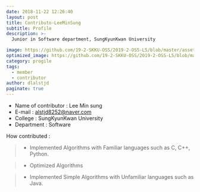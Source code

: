 ```yaml
---
date: 2018-11-22 12:26:40
layout: post
title: Contributo-LeeMinSung
subtitle: Profile
description: >-
  Junior in Software department, SungKyunKwan University

image: https://github.com/19-2-SKKU-OSS/2019-2-OSS-L5/blob/master/assets/img/KakaoTalk_20191209_195420260.jpg
optimized_image: https://github.com/19-2-SKKU-OSS/2019-2-OSS-L5/blob/master/assets/img/KakaoTalk_20191209_195420260.jpg
category: progile
tags:
  - member
  - contributor
author: dlalstjd
paginate: true
---
```

- Name of contributor : Lee Min sung
- E-mail : alstjd8252@naver.com
- College : SungKyunKwan University
- Department : Software

How contributed : 
> - Implemented Algorithms with Familiar languages such as C, C++, Python.

> - Optimized Algorithms 

> - Implemented Simple Algorithms with Unfamiliar languages such as Java.



